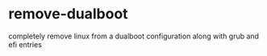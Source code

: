 # remove-dualboot
completely remove linux from a dualboot configuration along with grub and efi entries
